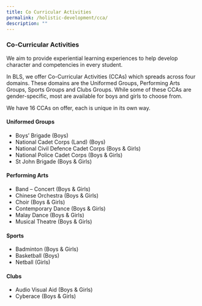```yaml
---
title: Co Curricular Activities
permalink: /holistic-development/cca/
description: ""
---
```

### **Co-Curricular Activities**
We aim to provide experiential learning experiences to help develop character and competencies in every student.

In BLS, we offer Co-Curricular Activities (CCAs) which spreads across four domains. These domains are the Uniformed Groups, Performing Arts Groups, Sports Groups and Clubs Groups. While some of these CCAs are gender-specific, most are available for boys and girls to choose from.

We have 16 CCAs on offer, each is unique in its own way. 

#### **Uniformed Groups**
* Boys’ Brigade (Boys)
* National Cadet Corps (Land) (Boys)
* National Civil Defence Cadet Corps (Boys & Girls)
* National Police Cadet Corps (Boys & Girls)
* St John Brigade (Boys & Girls)

#### **Performing Arts**
* Band – Concert (Boys & Girls) 
* Chinese Orchestra (Boys & Girls) 
* Choir (Boys & Girls)
* Contemporary Dance (Boys & Girls)
* Malay Dance (Boys & Girls)
* Musical Theatre (Boys & Girls)

#### **Sports**
* Badminton (Boys & Girls) 
* Basketball (Boys)
* Netball (Girls)

#### **Clubs**
* Audio Visual Aid (Boys & Girls)
* Cyberace (Boys & Girls)